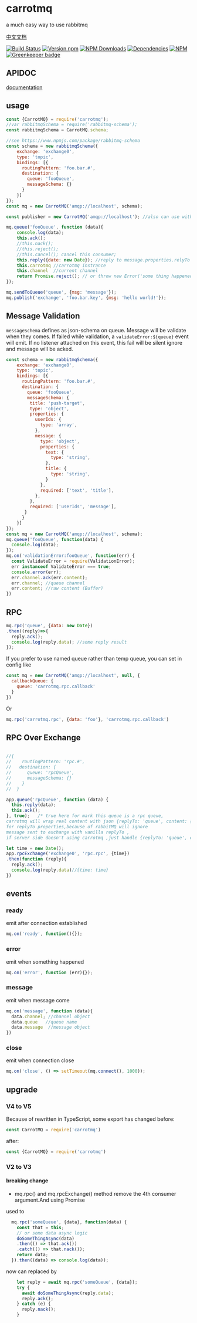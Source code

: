 # carrotmq

a much easy way to use rabbitmq

[中文文档](https://blog.bangbang93.com/2016/03/29/carrotmq%e4%b8%ad%e6%96%87%e6%96%87%e6%a1%a3.moe)

[![Build Status](https://travis-ci.org/bangbang93/carrotmq.svg?branch=master)](https://travis-ci.org/bangbang93/carrotmq)
[![Version npm](https://img.shields.io/npm/v/carrotmq.svg?style=flat-square)](https://www.npmjs.com/package/carrotmq)
[![NPM Downloads](https://img.shields.io/npm/dm/carrotmq.svg?style=flat-square)](https://www.npmjs.com/package/carrotmq)
[![Dependencies](https://img.shields.io/david/bangbang93/carrotmq.svg?style=flat-square)](https://david-dm.org/bangbang93/carrotmq)
[![NPM](https://nodei.co/npm/carrotmq.png?downloads=true&downloadRank=true)](https://nodei.co/npm/carrotmq/)
[![Greenkeeper badge](https://badges.greenkeeper.io/bangbang93/carrotmq.svg)](https://greenkeeper.io/)

## APIDOC

[documentation](https://bangbang93.github.io/carrotmq)

## usage
```javascript
const {CarrotMQ} = require('carrotmq');
//var rabbitmqSchema = require('rabbitmq-schema');
const rabbitmqSchema = CarrotMQ.schema;

//see https://www.npmjs.com/package/rabbitmq-schema
const schema = new rabbitmqSchema({
    exchange: 'exchange0',
    type: 'topic',
    bindings: [{
      routingPattern: 'foo.bar.#',
      destination: {
        queue: 'fooQueue',
        messageSchema: {}
      }
    }]
});
const mq = new CarrotMQ('amqp://localhost', schema);

const publisher = new CarrotMQ('amqp://localhost'); //also can use without schema

mq.queue('fooQueue', function (data){
    console.log(data);
    this.ack();
    //this.nack();
    //this.reject();
    //this.cancel(); cancel this consumer;
    this.reply({date: new Date}); //reply to message.properties.relyTo
    this.carrotmq //carrotmq instrance
    this.channel  //current channel
    return Promise.reject(); // or throw new Error('some thing happened') will execute `this.reject()` if this message hadn't been ack
});

mq.sendToQueue('queue', {msg: 'message'});
mq.publish('exchange', 'foo.bar.key', {msg: 'hello world!'});
```

## Message Validation
`messageSchema` defines as json-schema on queue. Message will be validate when they comes.
If failed while validation, a `validateError:${queue}` event will emit.
If no listener attached on this event, this fail will be silent ignore and message will be acked.
```js
const schema = new rabbitmqSchema({
    exchange: 'exchange0',
    type: 'topic',
    bindings: [{
      routingPattern: 'foo.bar.#',
      destination: {
        queue: 'fooQueue',
        messageSchema: {
         title: 'push-target',
         type: 'object',
         properties: {
           userIds: {
             type: 'array',
           },
           message: {
             type: 'object',
             properties: {
               text: {
                 type: 'string',
               },
               title: {
                 type: 'string',
               }
             },
             required: ['text', 'title'],
           },
         },
         required: ['userIds', 'message'],
       }
      }
    }]
});
const mq = new CarrotMQ('amqp://localhost', schema);
mq.queue('fooQueue', function(data) {
  console.log(data);
});
mq.on('validationError:fooQueue', function(err) {
  const ValidateError = require(ValidationError);
  err instanceof ValidateError === true;
  console.error(err);
  err.channel.ack(err.content);
  err.channel; //queue channel
  err.content; //raw content (Buffer)
})
```

## RPC
```javascript
mq.rpc('queue', {data: new Date})
.then((reply)=>{
  reply.ack();
  console.log(reply.data); //some reply result
});
```
If you prefer to use named queue rather than temp queue, you can set in config like 
```javascript
const mq = new CarrotMQ('amqp://localhost', null, {
  callbackQueue: {
    queue: 'carrotmq.rpc.callback'
  }
})
```
Or 
```javascript 
mq.rpc('carrotmq.rpc', {data: 'foo'}, 'carrotmq.rpc.callback') 
```

## RPC Over Exchange
```javascript

//{
//    routingPattern: 'rpc.#',
//   destination: {
//      queue: 'rpcQueue',
//      messageSchema: {}
//    }
//  }

app.queue('rpcQueue', function (data) {
  this.reply(data);
  this.ack();
}, true);   /* true here for mark this queue is a rpc queue,
carrotmq will wrap real content with json {replyTo: 'queue', content: {buffer}}
for replyTo properties,because of rabbitMQ will ignore
message sent to exchange with vanilla replyTo ,
if server side doesn't using carrotmq ,just handle {replyTo: 'queue', content: {buffer}}*/

let time = new Date();
app.rpcExchange('exchange0', 'rpc.rpc', {time})
.then(function (reply){
  reply.ack();
  console.log(reply.data)//{time: time}
})
```

## events
### ready
emit after connection established
```javascript
mq.on('ready', function(){});
```

### error
emit when something happened
```javascript
mq.on('error', function (err){});
```

### message
emit when message come
```javascript
mq.on('message', function (data){
  data.channel; //channel object
  data.queue   //queue name
  data.message  //message object
})
```

### close
emit when connection close
```js
mq.on('close', () => setTimeout(mq.connect(), 1000));
```

## upgrade
### V4 to V5

Because of rewritten in TypeScript, some export has changed
before:
```javascript
const CarrotMQ = require('carrotmq')
```
after:
```javascript
const {CarrotMQ} = require('carrotmq')
```
### V2 to V3
#### breaking change
  - mq.rpc() and mq.rpcExchange() method remove the 4th consumer argument.And using Promise
  
  used to
  ```js
    mq.rpc('someQueue', {data}, function(data) {
      const that = this;
      // or some data async logic
      doSomeThingAsync(data)
      .then(() => that.ack())
      .catch(() => that.nack());
      return data;
    }).then((data) => console.log(data));
```
now can replaced by
```js
    let reply = await mq.rpc('someQueue', {data});
    try {
      await doSomeThingAsync(reply.data);
      reply.ack();
    } catch (e) {
      reply.nack();
    }
```
